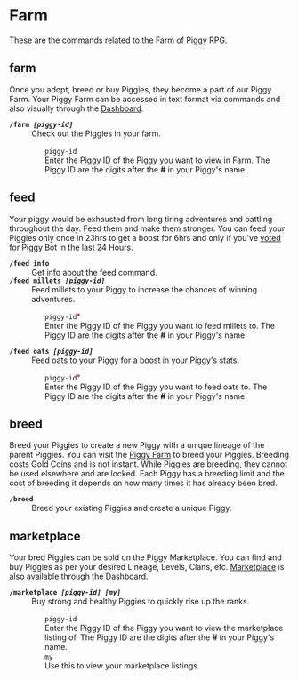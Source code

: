 # Farm 
These are the commands related to the Farm of Piggy RPG.

## farm
Once you adopt, breed or buy Piggies, they become a part of our Piggy Farm. Your Piggy Farm can be accessed in text format via commands and also visually through the <a href="https://piggy.gg/my-piggy/piggy-farm/">Dashboard</a>.
<dl>
<dt><code><b>/farm <i>[piggy-id]</i></b></code>
<dd>Check out the Piggies in your farm.
<ul style="list-style-type: none;">
<li><code>piggy-id</code><br>
Enter the Piggy ID of the Piggy you want to view in Farm. The Piggy ID are the digits after the <b>#</b> in your Piggy's name.
</ul>
</dl>

## feed
Your piggy would be exhausted from long tiring adventures and battling throughout the day. Feed them and make them stronger. You can feed your Piggies only once in 23hrs to get a boost for 6hrs and only if you've <a href="https://top.gg/bot/681770687614156811/vote">voted</a> for Piggy Bot in the last 24 Hours.
<dl>
<dt><code><b>/feed info</b></code>
<dd>Get info about the feed command.
<dt><code><b>/feed millets <i>[piggy-id]</i></b></code>
<dd>Feed millets to your Piggy to increase the chances of winning adventures.
<ul style="list-style-type: none;">
<li><code>piggy-id</code><font style="color:#FF0000">*</font><br>
Enter the Piggy ID of the Piggy you want to feed millets to. The Piggy ID are the digits after the <b>#</b> in your Piggy's name.
</ul>
<dt><code><b>/feed oats <i>[piggy-id]</i></b></code>
<dd>Feed oats to your Piggy for a boost in your Piggy's stats.
<ul style="list-style-type: none;">
<li><code>piggy-id</code><font style="color:#FF0000">*</font><br>
Enter the Piggy ID of the Piggy you want to feed oats to. The Piggy ID are the digits after the <b>#</b> in your Piggy's name.
</ul>
</dl>

## breed
Breed your Piggies to create a new Piggy with a unique lineage of the parent Piggies. You can visit the <a href="https://piggy.gg/my-piggy/piggy-farm/breeding-tab">Piggy Farm</a> to breed your Piggies. Breeding costs Gold Coins and is not instant. While Piggies are breeding, they cannot be used elsewhere and are locked. Each Piggy has a breeding limit and the cost of breeding it depends on how many times it has already been bred.
<dl>
<dt><code><b>/breed</b></code>
<dd>Breed your existing Piggies and create a unique Piggy.
</dl>

## marketplace
Your bred Piggies can be sold on the Piggy Marketplace. You can find and buy Piggies as per your desired Lineage, Levels, Clans, etc. <a href="https://piggy.gg/my-piggy/marketplace">Marketplace</a> is also available through the Dashboard.
<dl>
<dt><code><b>/marketplace <i>[piggy-id] [my]</i></b></code>
<dd>Buy strong and healthy Piggies to quickly rise up the ranks.
<ul style="list-style-type: none;">
<li><code>piggy-id</code><br>
Enter the Piggy ID of the Piggy you want to view the marketplace listing of. The Piggy ID are the digits after the <b>#</b> in your Piggy's name.
<li><code>my</code><br>
Use this to view your marketplace listings.
</ul>